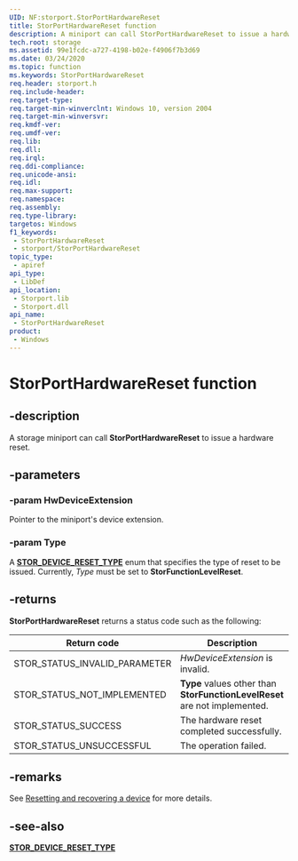```yaml
---
UID: NF:storport.StorPortHardwareReset
title: StorPortHardwareReset function
description: A miniport can call StorPortHardwareReset to issue a hardware reset.
tech.root: storage
ms.assetid: 99e1fcdc-a727-4198-b02e-f4906f7b3d69
ms.date: 03/24/2020
ms.topic: function
ms.keywords: StorPortHardwareReset
req.header: storport.h
req.include-header: 
req.target-type: 
req.target-min-winverclnt: Windows 10, version 2004
req.target-min-winversvr: 
req.kmdf-ver: 
req.umdf-ver: 
req.lib: 
req.dll: 
req.irql: 
req.ddi-compliance: 
req.unicode-ansi: 
req.idl: 
req.max-support: 
req.namespace: 
req.assembly: 
req.type-library: 
targetos: Windows
f1_keywords:
 - StorPortHardwareReset
 - storport/StorPortHardwareReset
topic_type:
 - apiref
api_type:
 - LibDef
api_location:
 - Storport.lib
 - Storport.dll
api_name:
 - StorPortHardwareReset
product:
 - Windows
---
```


# StorPortHardwareReset function


## -description

A storage miniport can call **StorPortHardwareReset** to issue a hardware reset.

## -parameters

### -param HwDeviceExtension

Pointer to the miniport's device extension.

### -param Type

A [**STOR_DEVICE_RESET_TYPE**](ne-storport-stor_device_reset_type.md) enum that specifies the type of reset to be issued. Currently, *Type* must be set to **StorFunctionLevelReset**.

## -returns

**StorPortHardwareReset** returns a status code such as the following:

| Return code | Description |
|-------------|-------------|
| STOR_STATUS_INVALID_PARAMETER | *HwDeviceExtension* is invalid. |
| STOR_STATUS_NOT_IMPLEMENTED   | **Type** values other than **StorFunctionLevelReset** are not implemented. |
| STOR_STATUS_SUCCESS           | The hardware reset completed successfully. |
| STOR_STATUS_UNSUCCESSFUL      | The operation failed. |

## -remarks

See [Resetting and recovering a device](/windows-hardware/drivers/kernel/resetting-and-recovering-a-device
) for more details.

## -see-also

[**STOR_DEVICE_RESET_TYPE**](ne-storport-stor_device_reset_type.md)